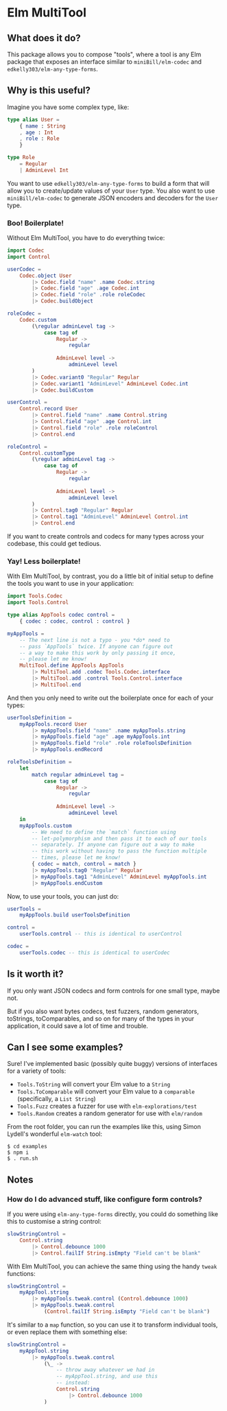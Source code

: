 # Elm MultiTool

## What does it do?

This package allows you to compose "tools", where a tool is any Elm package that
exposes an interface similar to `miniBill/elm-codec` and 
`edkelly303/elm-any-type-forms`.

## Why is this useful?

Imagine you have some complex type, like:

```elm
type alias User = 
    { name : String
    , age : Int
    , role : Role
    }

type Role 
    = Regular
    | AdminLevel Int
```

You want to use `edkelly303/elm-any-type-forms` to build a form 
that will allow you to create/update values of your `User` type. You also 
want to use `miniBill/elm-codec` to generate JSON encoders and decoders for the 
`User` type.

### Boo! Boilerplate!

Without Elm MultiTool, you have to do everything twice:

```elm
import Codec
import Control

userCodec = 
    Codec.object User
        |> Codec.field "name" .name Codec.string
        |> Codec.field "age" .age Codec.int
        |> Codec.field "role" .role roleCodec
        |> Codec.buildObject

roleCodec =
    Codec.custom 
        (\regular adminLevel tag ->
            case tag of 
                Regular -> 
                    regular
                
                AdminLevel level -> 
                    adminLevel level
        )
        |> Codec.variant0 "Regular" Regular
        |> Codec.variant1 "AdminLevel" AdminLevel Codec.int
        |> Codec.buildCustom

userControl = 
    Control.record User
        |> Control.field "name" .name Control.string
        |> Control.field "age" .age Control.int
        |> Control.field "role" .role roleControl
        |> Control.end

roleControl =
    Control.customType
        (\regular adminLevel tag ->
            case tag of 
                Regular -> 
                    regular
               
                AdminLevel level -> 
                    adminLevel level
        )
        |> Control.tag0 "Regular" Regular
        |> Control.tag1 "AdminLevel" AdminLevel Control.int
        |> Control.end
```
If you want to create controls and codecs for many types across your codebase, this could get tedious.

### Yay! Less boilerplate!

With Elm MultiTool, by contrast, you do a little bit of initial setup to define the tools you want to use in your application:

```elm
import Tools.Codec
import Tools.Control

type alias AppTools codec control = 
    { codec : codec, control : control }

myAppTools =
    -- The next line is not a typo - you *do* need to 
    -- pass `AppTools` twice. If anyone can figure out 
    -- a way to make this work by only passing it once, 
    -- please let me know!
    MultiTool.define AppTools AppTools 
        |> MultiTool.add .codec Tools.Codec.interface
        |> MultiTool.add .control Tools.Control.interface
        |> MultiTool.end
```

And then you only need to write out the boilerplate once for each of your types:

```elm
userToolsDefinition = 
    myAppTools.record User
        |> myAppTools.field "name" .name myAppTools.string
        |> myAppTools.field "age" .age myAppTools.int
        |> myAppTools.field "role" .role roleToolsDefinition
        |> myAppTools.endRecord

roleToolsDefinition =
    let
        match regular adminLevel tag =
            case tag of 
                Regular -> 
                    regular
                    
                AdminLevel level -> 
                    adminLevel level
    in
    myAppTools.custom 
        -- We need to define the `match` function using 
        -- let-polymorphism and then pass it to each of our tools 
        -- separately. If anyone can figure out a way to make 
        -- this work without having to pass the function multiple 
        -- times, please let me know!
        { codec = match, control = match } 
        |> myAppTools.tag0 "Regular" Regular
        |> myAppTools.tag1 "AdminLevel" AdminLevel myAppTools.int
        |> myAppTools.endCustom
```

Now, to use your tools, you can just do:

```elm
userTools = 
    myAppTools.build userToolsDefinition

control = 
    userTools.control -- this is identical to userControl

codec = 
    userTools.codec -- this is identical to userCodec
```

## Is it worth it?

If you only want JSON codecs and form controls for one small type, maybe not. 

But if you also want bytes codecs, test fuzzers, random generators, toStrings, toComparables, and so on for many of the types in your application, it could save a lot of time and trouble.

## Can I see some examples?

Sure! I've implemented basic (possibly quite buggy) versions of interfaces for a variety of tools: 
* `Tools.ToString` will convert your Elm value to a `String`
* `Tools.ToComparable` will convert your Elm value to a `comparable` (specifically, a `List String`)
* `Tools.Fuzz` creates a fuzzer for use with `elm-explorations/test`
* `Tools.Random` creates a random generator for use with `elm/random`

From the root folder, you can run the examples like this, using Simon Lydell's wonderful `elm-watch` tool:

```console
$ cd examples
$ npm i
$ . run.sh
```

## Notes

### How do I do advanced stuff, like configure form controls?

If you were using `elm-any-type-forms` directly, you could do something like this to customise a string control:

```elm
slowStringControl = 
    Control.string
        |> Control.debounce 1000
        |> Control.failIf String.isEmpty "Field can't be blank"
```

With Elm MultiTool, you can achieve the same thing using the handy `tweak` functions:

```elm
slowStringControl = 
    myAppTool.string
        |> myAppTools.tweak.control (Control.debounce 1000)
        |> myAppTools.tweak.control 
            (Control.failIf String.isEmpty "Field can't be blank")
```
It's similar to a `map` function, so you can use it to transform individual tools, or even replace them with something else:

```elm
slowStringControl = 
    myAppTool.string
        |> myAppTools.tweak.control 
            (\_ -> 
                -- throw away whatever we had in 
                -- myAppTool.string, and use this 
                -- instead:
                Control.string
                    |> Control.debounce 1000
            )
```